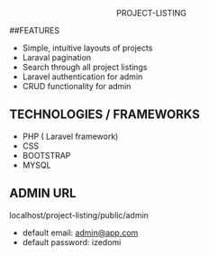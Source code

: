<p align="center">PROJECT-LISTING</p>


##FEATURES

- Simple, intuitive layouts of projects
- Laraval pagination
- Search through all project listings
- Laravel authentication for admin
- CRUD functionality for admin

## TECHNOLOGIES / FRAMEWORKS
- PHP ( Laravel framework)
- CSS
- BOOTSTRAP
- MYSQL

## ADMIN URL
localhost/project-listing/public/admin
- default email: admin@app.com
- default password: izedomi


